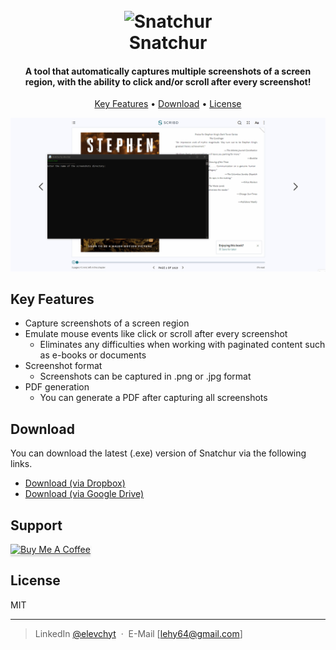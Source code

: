 <h1 align="center">
  <br>
  <img src="https://raw.githubusercontent.com/elevchyt/snatchur/master/logo.gif" alt="Snatchur" width="200">
  <br>
  Snatchur
  <br>
</h1>

<h4 align="center">A tool that automatically captures multiple screenshots of a screen region, with the ability to click and/or scroll after every screenshot!</h4>

<p align="center">
  <a href="#key-features">Key Features</a> •
  <a href="#download">Download</a> •
  <a href="#license">License</a>
</p>

![screenshot](https://raw.githubusercontent.com/elevchyt/snatchur/master/demo.gif)

## Key Features

- Capture screenshots of a screen region
- Emulate mouse events like click or scroll after every screenshot
  - Eliminates any difficulties when working with paginated content such as e-books or documents
- Screenshot format
  - Screenshots can be captured in .png or .jpg format
- PDF generation
  - You can generate a PDF after capturing all screenshots

## Download

You can download the latest (.exe) version of Snatchur via the following links.

- <a href="https://www.dropbox.com/s/6ghm98bhjib9pjg/snatchur.zip?dl=0">Download (via Dropbox)</a>
- <a href="https://drive.google.com/file/d/1nmWgWLEAmH2BKF_kqIJX7QXSQl_MehGc/view?usp=sharing">Download (via Google Drive)</a>

## Support

<a href="https://www.buymeacoffee.com/lehy" target="_blank"><img src="https://www.buymeacoffee.com/assets/img/custom_images/yellow_img.png" alt="Buy Me A Coffee" style="height: 41px !important;width: 174px !important;box-shadow: 0px 3px 2px 0px rgba(190, 190, 190, 0.5) !important;-webkit-box-shadow: 0px 3px 2px 0px rgba(190, 190, 190, 0.5) !important;" ></a>

## License

MIT

---

> LinkedIn [@elevchyt](https://www.linkedin.com/in/elevchyt/) &nbsp;&middot;&nbsp;
> E-Mail [lehy64@gmail.com]
